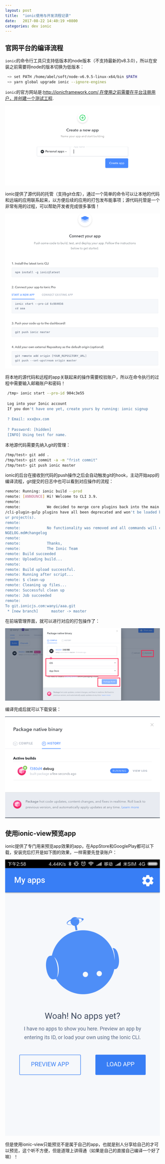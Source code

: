 ```yaml
---
layout: post
title:  "ionic使用与开发流程记录"
date:   2017-08-22 14:40:19 +0800
categories: dev ionic
---
```


## 官网平台的编译流程

`ionic`的命令行工具只支持低版本的node版本（不支持最新的v8.3.0），所以在安装之前需要将node的版本切换为低版本：

```bash
 ~> set PATH /home/abel/soft/node-v6.9.5-linux-x64/bin $PATH                                                                                                                     
 ~> yarn global upgrade ionic --ignore-engines     
```

`ionic`的官方网站是:http://ionicframework.com/,在使用之前需要在平台注册用户，并创建一个测试工程.

![](/images/DeepinScreenshot_select-area_20170822143420.png)

ionic提供了源代码的托管（支持git仓库），通过一个简单的命令可以让本地的代码和远端的应用联系起来，以方便后续的应用的打包发布能事项；源代码托管是一个非常有用的过程，可以帮助开发者完成很多事情！

![](/images/DeepinScreenshot_select-area_20170822143601.png)

将本地的源代码和远程的app关联起来的操作需要校验账户，所以在命令执行的过程中需要输入邮箱账户和密码！

```bash
 /tmp> ionic start --pro-id 904c3e55
 
 Log into your Ionic account
 If you don't have one yet, create yours by running: ionic signup
 
 ? Email: xxx@xx.com
 
 ? Password: [hidden]
 [INFO] Using test for name.
```

本地源代码需要先纳入git的管理：

```bash
/tmp/test> git add .
/tmp/test> git commit -a -m "frist commit"
/tmp/test> git push ionic master
```

ionic的后台在接收到代码的push操作之后会自动触发git的hook，主动开始app的编译流程，git提交的日志中也可以看到对应操作的流程：

```bash
remote: Running: ionic build --prod            
remote: [ANNOUNCE] Hi! Welcome to CLI 3.9.     
remote:                                        
remote:            We decided to merge core plugins back into the main ionic CLI package. The @ionic/cli-plugin-ionic-angular, @ionic/cli-plugin-ionic1, @ionic/cli-plugin-cordova, and @ionic
/cli-plugin-gulp plugins have all been deprecated and won't be loaded by the CLI anymore. We listened to devs and determined they added unnecessary complexity. You can uninstall them from yo
ur project(s).                                 
remote:                                        
remote:            No functionality was removed and all commands will continue working normally. You may wish to review the CHANGELOG: https://github.com/ionic-team/ionic-cli/blob/master/CHA
NGELOG.md#changelog                            
remote:                                        
remote:            Thanks,                     
remote:            The Ionic Team              
remote: Build succeeded
remote: Uploading build...
remote: 
remote: Build upload successful.
remote: Running after script...
remote: $ clean-up
remote: Cleaning up files...
remote: Successful clean up
remote: Job succeeded
remote: 
To git.ionicjs.com:wanyi/aaa.git
 * [new branch]      master -> master
```

在前端管理界面，就可以进行对应的打包操作了：

![](/images/DeepinScreenshot_select-area_20170822144755.png)

编译完成后就可以下载安装：

![](/images/DeepinScreenshot_select-area_20170822145240.png)

## 使用ionic-view预览app

ionic提供了专门用来预览app效果的app，在AppStore和GooglePlay都可以下载，安装完后打开是如下图的效果，一样需要先登录账户：

![](/images/lALPACOG83H8-YvNB4DNBDg_1080_1920.png)

但是使用ionic-view只能预览不是属于自己的app，也就是别人分享给自己的才可以预览，这个听不方便，但是道理上讲得通（如果是自己的直接自己编译一个好了嘛）！